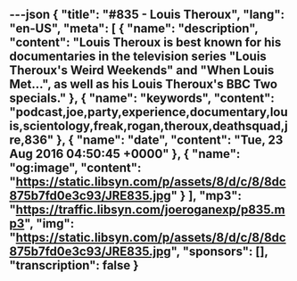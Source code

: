 ---json
{
  "title": "#835 - Louis Theroux",
  "lang": "en-US",
  "meta": [
    {
      "name": "description",
      "content": "Louis Theroux is best known for his documentaries in the television series \"Louis Theroux's Weird Weekends\" and \"When Louis Met...\", as well as his Louis Theroux's BBC Two specials."
    },
    {
      "name": "keywords",
      "content": "podcast,joe,party,experience,documentary,louis,scientology,freak,rogan,theroux,deathsquad,jre,836"
    },
    {
      "name": "date",
      "content": "Tue, 23 Aug 2016 04:50:45 +0000"
    },
    {
      "name": "og:image",
      "content": "https://static.libsyn.com/p/assets/8/d/c/8/8dc875b7fd0e3c93/JRE835.jpg"
    }
  ],
  "mp3": "https://traffic.libsyn.com/joeroganexp/p835.mp3",
  "img": "https://static.libsyn.com/p/assets/8/d/c/8/8dc875b7fd0e3c93/JRE835.jpg",
  "sponsors": [],
  "transcription": false
}
---
<episode-header />

<timemark seconds="0" />

<transcribe-call-to-action />

<episode-footer />